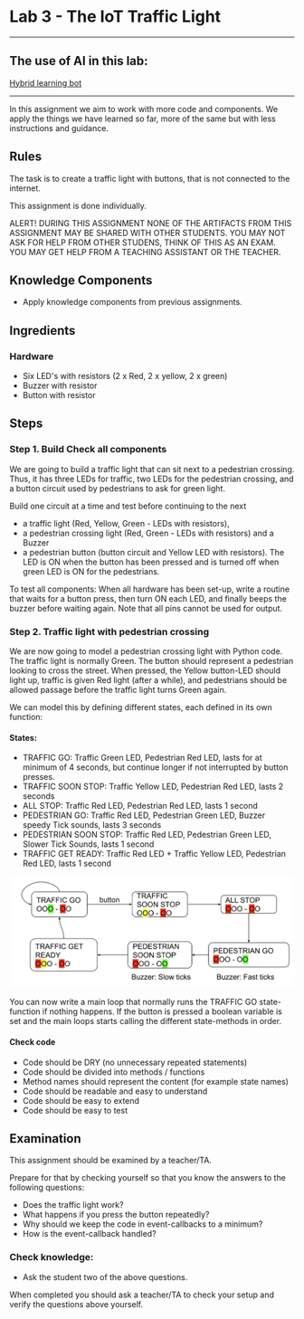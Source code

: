 # Lab 3 - The IoT Traffic Light

---

## The use of AI in this lab:

[Hybrid learning bot](https://udify.app/chat/OCbFbncOAUXXherd)

---


In this assignment we aim to work with more code and components. We apply the things we have learned so far, more of the same but with less instructions and guidance.

## Rules

The task is to create a traffic light with buttons, that is not connected to the internet.

This assignment is done individually.

ALERT! DURING THIS ASSIGNMENT NONE OF THE ARTIFACTS FROM THIS ASSIGNMENT MAY BE SHARED WITH OTHER STUDENTS. YOU MAY NOT ASK FOR HELP FROM OTHER STUDENS, THINK OF THIS AS AN EXAM. 
YOU MAY GET HELP FROM A TEACHING ASSISTANT OR THE TEACHER.

## Knowledge Components
 * Apply knowledge components from previous assignments. 

## Ingredients

### Hardware
 * Six LED's with resistors (2 x Red, 2 x yellow, 2 x green)
 * Buzzer with resistor
 * Button with resistor
 
## Steps

### Step 1. Build Check all components

We are going to build a traffic light that can sit next to a pedestrian crossing. Thus, it has three LEDs for traffic, two LEDs for the pedestrian crossing, and a button circuit used by pedestrians to ask for green light. 

Build one circuit at a time and test before continuing to the next
* a traffic light (Red, Yellow, Green - LEDs with resistors), 
* a pedestrian crossing light (Red, Green - LEDs with resistors) and a Buzzer
* a pedestrian button (button circuit and Yellow LED with resistors). The LED is ON when the button has been pressed and is turned off when green LED is ON for the pedestrians.

To test all components: 
When all hardware has been set-up, write a routine that waits for a button press, then turn ON each LED, and finally beeps the buzzer before waiting again. Note that all pins cannot be used for output. 

### Step 2. Traffic light with pedestrian crossing

We are now going to model a pedestrian crossing light with Python code. The traffic light is normally Green.
The button should represent a pedestrian looking to cross the street. When pressed, the Yellow button-LED should light up, traffic is given Red light (after a while), and pedestrians should be allowed passage before the traffic light turns Green again.

We can model this by defining different states, each defined in its own function:

#### States:

 * TRAFFIC GO: Traffic Green LED, Pedestrian Red LED, lasts for at minimum of 4 seconds, but continue longer if not interrupted by button presses.
 * TRAFFIC SOON STOP: Traffic Yellow LED, Pedestrian Red LED, lasts 2 seconds
 * ALL STOP: Traffic Red LED, Pedestrian Red LED, lasts 1 second
 * PEDESTRIAN GO: Traffic Red LED, Pedestrian Green LED, Buzzer speedy Tick sounds, lasts 3 seconds
 * PEDESTRIAN SOON STOP: Traffic Red LED, Pedestrian Green LED, Slower Tick Sounds, lasts 1 second
 * TRAFFIC GET READY: Traffic Red LED + Traffic Yellow LED, Pedestrian Red LED, lasts 1 second

 ![State transitions](../images/states.png)

You can now write a main loop that normally runs the TRAFFIC GO state-function if nothing happens. If the button is pressed a boolean variable is set and the main loops starts calling the different state-methods in order.

#### Check code
 * Code should be DRY (no unnecessary repeated statements)
 * Code should be divided into methods / functions
 * Method names should represent the content (for example state names)
 * Code should be readable and easy to understand
 * Code should be easy to extend
 * Code should be easy to test

## Examination

This assignment should be examined by a teacher/TA. 

Prepare for that by checking yourself so that you know the answers to the following questions:

 * Does the traffic light work?
 * What happens if you press the button repeatedly?
 * Why should we keep the code in event-callbacks to a minimum?
 * How is the event-callback handled?
 
### Check knowledge: 
 * Ask the student two of the above questions.

When completed you should ask a teacher/TA to check your setup and verify the questions above yourself.
